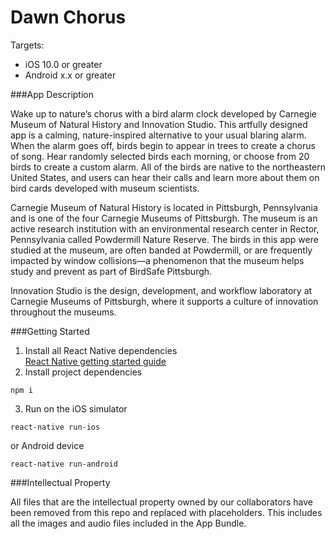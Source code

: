 # Dawn Chorus

Targets: 
- iOS 10.0 or greater
- Android x.x or greater

###App Description

Wake up to nature’s chorus with a bird alarm clock developed by Carnegie Museum of Natural History and Innovation Studio. This artfully designed app is a calming, nature-inspired alternative to your usual blaring alarm. When the alarm goes off, birds begin to appear in trees to create a chorus of song. Hear randomly selected birds each morning, or choose from 20 birds to create a custom alarm. All of the birds are native to the northeastern United States, and users can hear their calls and learn more about them on bird cards developed with museum scientists.

Carnegie Museum of Natural History is located in Pittsburgh, Pennsylvania and is one of the four Carnegie Museums of Pittsburgh. The museum is an active research institution with an environmental research center in Rector, Pennsylvania called Powdermill Nature Reserve. The birds in this app were studied at the museum, are often banded at Powdermill, or are frequently impacted by window collisions—a phenomenon that the museum helps study and prevent as part of BirdSafe Pittsburgh.

Innovation Studio is the design, development, and workflow laboratory at Carnegie Museums of Pittsburgh, where it supports a culture of innovation throughout the museums.


###Getting Started

1. Install all React Native dependencies  
[React Native getting started guide](https://facebook.github.io/react-native/docs/getting-started.html)
2. Install project dependencies  
```
npm i
```  
3. Run on the iOS simulator  
```
react-native run-ios
```

or Android device
```
react-native run-android
```

###Intellectual Property

All files that are the intellectual property owned by our collaborators have been removed from this repo and replaced with placeholders. This includes all the images and audio files included in the App Bundle.
